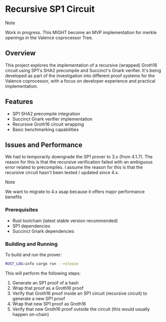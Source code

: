 # Recursive SP1 Circuit

>[!NOTE]
> Work in progress.
> This MIGHT become an MVP implementation for merkle openings
> in the Valence coprocessor Tree.

## Overview

This project explores the implementation of a recursive (wrapped) Groth16 circuit using SP1's SHA2 precompile and Succinct's Gnark verifier. It's being developed as part of the investigation into different proof systems for the Valence coprocessor, with a focus on developer experience and practical implementation.

## Features

- SP1 SHA2 precompile integration
- Succinct Gnark verifier implementation
- Recursive Groth16 circuit wrapping
- Basic benchmarking capabilities


## Issues and Performance
We had to temporarily downgrade the SP1 prover to 3.x (from 4.1.7).
The reason for this is that the recursive verification failed with an ambiguous 
error related to precompiles. I assume the reason for this is that the recursive 
circuit hasn't been tested / updated since 4.x.

>[!NOTE]
> We want to migrate to 4.x asap because it offers major performance benefits

### Prerequisites

- Rust toolchain (latest stable version recommended)
- SP1 dependencies
- Succinct Gnark dependencies

### Building and Running

To build and run the prover:

```bash
RUST_LOG=info cargo run --release
```

This will perform the following steps:

1. Generate an SP1 proof of a hash
2. Wrap that proof as a Groth16 proof
3. Verify that Groth16 proof inside an SP1 circuit (recursive circuit) to generate a new SP1 proof
4. Wrap that new SP1 proof as Groth16
5. Verify that new Groth16 proof outside the circuit (this would usually happen on-chain)

